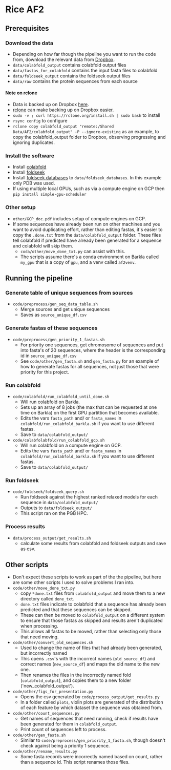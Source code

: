 # Rice AF2

## Prerequisites

### Download the data
- Depending on how far though the pipeline you want to run the code from, download the relevant data from [Dropbox](https://www.dropbox.com/scl/fo/ow3quj34qnc9ssx1t3s48/ABPHfAW83K1I51vurVwVkqo?rlkey=yh2468xp4xlhqez6cnyyh77z4&st=qu9mn7py&dl=0).
- `data/colabfold_output` contains colabfold output files
- `data/fastas_for_colabfold` contains the input fasta files to colabfold
- `data/foldseek_output` contains the foldseek output files
- `data/raw` contains the protein sequences from each source

#### Note on rclone
- Data is backed up on Dropbox [here](https://www.dropbox.com/scl/fo/ow3quj34qnc9ssx1t3s48/ABPHfAW83K1I51vurVwVkqo?rlkey=yh2468xp4xlhqez6cnyyh77z4&st=qu9mn7py&dl=0).
- [rclone](https://rclone.org/install/) can make backing up on Dropbox easier.
- `sudo -v ; curl https://rclone.org/install.sh | sudo bash` to install
- `rsync config` to configure
- `rclone copy colabfold_output "remote:/Shared Data/AF2/colabfold_output" -P --ignore-existing` as an example, to copy the colabfold_output folder to Dropbox, observing progressing and ignoring duplicates.


### Install the software
- Install [colabfold](https://github.com/YoshitakaMo/localcolabfold?tab=readme-ov-file#for-linux)
- Install [foldseek](https://github.com/steineggerlab/foldseek?tab=readme-ov-file#installation)
- Install [foldseek databases](https://github.com/steineggerlab/foldseek?tab=readme-ov-file#databases) to `data/foldseek_databases`. In this example only PDB was used.
- If using multiple local GPUs, such as via a compute engine on GCP then `pip install simple-gpu-scheduler`

### Other setup
- `other/GCP_doc.pdf` includes setup of compute engines on GCP.
- If some sequences have already been run on other machines and you want to avoid duplicating effort, rather than editing fastas, it's easier to copy the `.done.txt` from the `data/colabfold_output` folder. These files tell colabfold if predicted have already been generated for a sequence and colabfold will skip them.
  - `coda/other/move_done_txt.py` can assist with this.
  - The scripts assume there's a conda environment on Barkla called `my_gpu` that is a copy of `gpu`, and a venv called `af2venv`.
 
## Running the pipeline

### Generate table of unique sequences from sources
- `code/preprocess/gen_seq_data_table.sh`
  - Merge sources and get unique sequences
  - Saves as `source_unique_df.csv`

### Generate fastas of these sequences
- `code/preprocess/gen_priority_1_fastas.sh`
  - For priority one sequences, get chromosome of sequences and put into fasta's of 20 sequences, where the header is the corresponding id in `source_unique_df.csv`
  - See `code/other/gen_fasta.sh` and `gen_fasta.py` for an example of how to generate fastas for all sequences, not just those that were priority for this project.
 
### Run colabfold
- `code/colabfold/run_colabfold_until_done.sh`
  - Will run colabfold on Barkla.
  - Sets up an array of 8 jobs (the max that can be requested at one time on Barkla) on the first GPU partittion that becomes available.
  - Edits the vars `fasta_path` and/ or `fasta_names` in `colabfold/run_colabfold_barkla.sh` if you want to use different fastas.
  - Save to `data/colabfold_output/`
- `code/colabfolabfold/run_colabfold_gcp.sh`
  - Will run colabfold on a compute engine on GCP.
  - Edits the vars `fasta_path` and/ or `fasta_names` in `colabfold/run_colabfold_barkla.sh` if you want to use different fastas.
  - Save to `data/colabfold_output/`
 
### Run foldseek
- `code/foldseek/foldseek_query.sh`
  - Run foldseek against the highest ranked relaxed models for each sequence in `data/colabfold_output/`
  - Outputs to `data/foldseek_output/`
  - This script ran on the PGB HPC.
 
### Process results
- `data/process_output/get_results.sh`
  - calculate some results from colabfold and foldseek outputs and save as csv.
 
## Other scripts

- Don't expect these scripts to work as part of the the pipeline, but here are some other scripts I used to solve problems I ran into.
- `code/other/move_done_txt.py`
  - copy `*done.txt` files from `colabfold_output` and move them to a new directory called `done_txt`.
  - `done.txt` files indicate to colabfold that a sequence has already been predicted and that these sequences can be skipped.
  - These can then be moved to `colabfold_output` on a different system to ensure that those fastas as skipped and results aren't duplicated when processing.
  - This allows all fastas to be moved, rather than selecting only those that need moving.
- `code/other/convert_old_sequences.sh`
  - Used to change the name of files that had already been generated, but incorrectly named
  - This opens `.csv`'s with the incorrect names (`old_source_df`) and correct names (`new_source_df`) and maps the old name to the new one.
  - Then renames the files in the incorrectly named fold (`colabfold_output`), and copies them to a new folder ('new_colabfold_output').
- `code/other/figs_for_presentation.py`
  - Opens the csv generated by `code/process_output/get_results.py`
  - In a folder called `plots`, violin plots are generated of the distribution of each feature by which dataset the sequence was obtained from.
- `code/other/count_sequences.py`
  - Get names of sequences that need running, check if results have been generated for them in `colabfold_output`.
  - Print count of sequences left to process.
- `code/other/gen_fasta.sh`
  - Similar to `code/preprocess/gen_priority_1_fasta.sh`, though doesn't check against being a priority 1 sequence.
- `code/other/rename_results.py`
  - Some fasta records were incorrectly named based on count, rather than a sequence id. This script renames those files.
